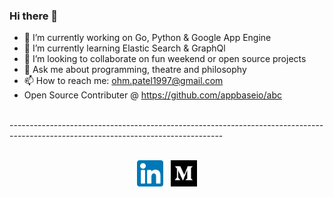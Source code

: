 ### Hi there 👋




- 🔭 I’m currently working on Go, Python & Google App Engine
- 🌱 I’m currently learning Elastic Search & GraphQl
- 👯 I’m looking to collaborate on fun weekend or open source projects
- 💬 Ask me about programming, theatre and philosophy
- 📫 How to reach me: ohm.patel1997@gmail.com
- Open Source Contributer @ https://github.com/appbaseio/abc
<br>
-----------------------------------------------------------------------------------------------------------------------------------
<br>
<br>
<p align="center">
  <a href="https://www.linkedin.com/in/ohmpatel1997"> <img src="https://github.com/ohmpatel1997/ohmpatel1997/blob/master/linkedin.png" width="42"></a>&nbsp&nbsp
  <a href="https://medium.com/@ohm.patel1997"> <img src="https://github.com/ohmpatel1997/ohmpatel1997/blob/master/medium.png" width="42"></a>
</p>
 

